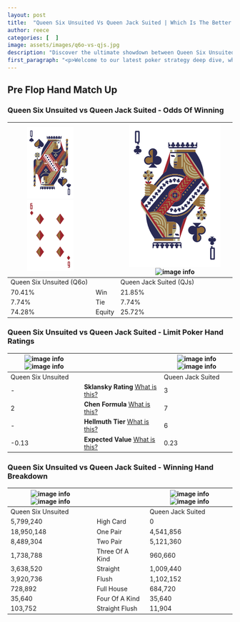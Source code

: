 ```yaml
---
layout: post
title:  "Queen Six Unsuited Vs Queen Jack Suited | Which Is The Better Hand In Poker? A Complete Guide"
author: reece
categories: [  ]
image: assets/images/q6o-vs-qjs.jpg
description: "Discover the ultimate showdown between Queen Six Unsuited and Queen Jack Suited in poker! Uncover the odds, strategies, and scenarios where one hand triumphs over the other. Get ready to up your poker game with this thrilling analysis."
first_paragraph: "<p>Welcome to our latest poker strategy deep dive, where we're pitting two distinct hands against each other in a high-stakes showdown: Queen Six Unsuited vs Queen Jack Suited.</p><p>In the dynamic world of poker, every decision counts, and knowing which hand holds the upper hand is key to your success at the table.</p><p>In this article, we'll dissect these two hands, explore the scenarios where one dominates the other, and equip you with the knowledge to make strategic choices that can tip the odds in your favor.</p><p>Get ready to unravel the intriguing dynamics of these poker hands and elevate your game to new heights.</p>"
---
```




[comment]: # (sp0)

## Pre Flop Hand Match Up

<div class="table hand-ratings" markdown="1"> 



### Queen Six Unsuited vs Queen Jack Suited - Odds Of Winning


    
| ![image info](assets/images/hand1/Q.png) ![image info](assets/images/hand1/6o.png) |  | ![image info](assets/images/hand2/Q.png) ![image info](assets/images/hand2/Js.png) |
| -------- | -------- | -------- |
| Queen Six Unsuited (Q6o) |  | Queen Jack Suited (QJs) |
| 70.41% | Win | 21.85% |
| 7.74% | Tie | 7.74% |
| 74.28% | Equity | 25.72% |




[comment]: # (sp1)



### Queen Six Unsuited vs Queen Jack Suited - Limit Poker Hand Ratings


    
| ![image info](https://www.riverpairs.com/assets/images/hand1/Q.png) ![image info](https://www.riverpairs.com/assets/images/hand1/6o.png) |  | ![image info](https://www.riverpairs.com/assets/images/hand2/Q.png) ![image info](https://www.riverpairs.com/assets/images/hand2/Js.png) |
| -------- | -------- | -------- |
| Queen Six Unsuited |  | Queen Jack Suited |
| - | **Sklansky Rating** [What is this?](/sklansky-rating-explained) | 3 |
| 2 | **Chen Formula** [What is this?](/chen-formula-explained) | 7 |
| - | **Hellmuth Tier** [What is this?](/Hellmuth-tier-explained) | 6 |
| -0.13 | **Expected Value** [What is this?](/expected-value-explained) | 0.23 |




[comment]: # (sp2)



### Queen Six Unsuited vs Queen Jack Suited - Winning Hand Breakdown


    
| ![image info](https://www.riverpairs.com/assets/images/hand1/Q.png) ![image info](https://www.riverpairs.com/assets/images/hand1/6o.png) |  | ![image info](https://www.riverpairs.com/assets/images/hand2/Q.png) ![image info](https://www.riverpairs.com/assets/images/hand2/Js.png) |
| -------- | -------- | -------- |
| Queen Six Unsuited |  | Queen Jack Suited |
| 5,799,240 | High Card | 0 |
| 18,950,148 | One Pair | 4,541,856 |
| 8,489,304 | Two Pair | 5,121,360 |
| 1,738,788 | Three Of A Kind | 960,660 |
| 3,638,520 | Straight | 1,009,440 |
| 3,920,736 | Flush | 1,102,152 |
| 728,892 | Full House | 684,720 |
| 35,640 | Four Of A Kind | 35,640 |
| 103,752 | Straight Flush | 11,904 |




[comment]: # (sp3)



</div>

[comment]: # (sp4)



[comment]: # (sp5)

